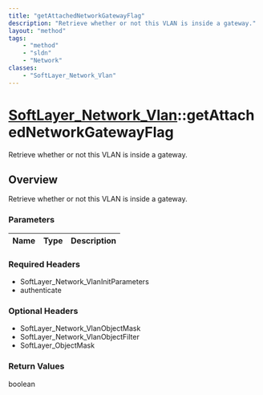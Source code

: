 ```yaml
---
title: "getAttachedNetworkGatewayFlag"
description: "Retrieve whether or not this VLAN is inside a gateway."
layout: "method"
tags:
    - "method"
    - "sldn"
    - "Network"
classes:
    - "SoftLayer_Network_Vlan"
---
```

# [SoftLayer_Network_Vlan](/reference/services/SoftLayer_Network_Vlan)::getAttachedNetworkGatewayFlag

Retrieve whether or not this VLAN is inside a gateway.


## Overview 
Retrieve whether or not this VLAN is inside a gateway.

### Parameters 
|Name | Type | Description |
| --- | --- | --- |


### Required Headers
* SoftLayer_Network_VlanInitParameters
* authenticate

### Optional Headers
* SoftLayer_Network_VlanObjectMask
* SoftLayer_Network_VlanObjectFilter
* SoftLayer_ObjectMask

### Return Values
boolean

